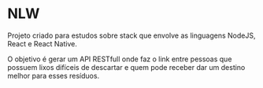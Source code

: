 # NLW

Projeto criado para estudos sobre stack que envolve as linguagens NodeJS, React e React Native.

O objetivo é gerar um API RESTfull onde faz o link entre pessoas que possuem lixos difíceis de descartar e quem pode receber dar um destino melhor para esses resíduos.